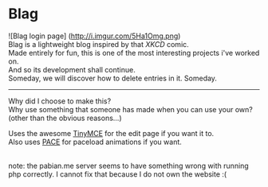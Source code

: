 Blag
====

![Blag login page] (http://i.imgur.com/5Ha1Omg.png)
<br>
Blag is a lightweight blog inspired by that _XKCD_ comic.<br>
Made entirely for fun, this is one of the most interesting projects i've worked on.<br>
And so its development shall continue.<br>
Someday, we will discover how to delete entries in it. Someday.<br>
<hr>
Why did I choose to make this?<br>
Why use something that someone has made when you can use your own?<br>
(other than the obvious reasons...)
<br>

Uses the awesome [TinyMCE](http://www.tinymce.com/ "TinyMCE website") for the edit page if you want it to.<br>
Also uses [PACE](http://github.hubspot.com/pace/docs/welcome/ "Pace website") for paceload animations if you want.
<br>

<br>
note: the pabian.me server seems to have something wrong with running php correctly.
I cannot fix that because I do not own the website :(
